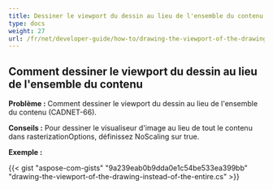 ```yaml
---
title: Dessiner le viewport du dessin au lieu de l'ensemble du contenu
type: docs
weight: 27
url: /fr/net/developer-guide/how-to/drawing-the-viewport-of-the-drawing-instead-of-the-entire content/ content/
---
```


## **Comment dessiner le viewport du dessin au lieu de l'ensemble du contenu**

**Problème :** Comment dessiner le viewport du dessin au lieu de l'ensemble du contenu (CADNET-66).

**Conseils :** Pour dessiner le visualiseur d'image au lieu de tout le contenu dans rasterizationOptions, définissez NoScaling sur true.

**Exemple :**

{{< gist "aspose-com-gists" "9a239eab0b9dda0e1c54be533ea399bb" "drawing-the-viewport-of-the-drawing-instead-of-the-entire.cs" >}}
